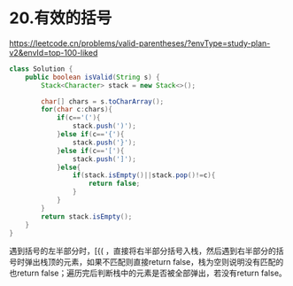 # 20.有效的括号

https://leetcode.cn/problems/valid-parentheses/?envType=study-plan-v2&envId=top-100-liked

```java
class Solution {
    public boolean isValid(String s) {
        Stack<Character> stack = new Stack<>();

        char[] chars = s.toCharArray();
        for(char c:chars){
            if(c=='('){
                stack.push(')');
            }else if(c=='{'){
                stack.push('}');
            }else if(c=='['){
                stack.push(']');
            }else{
                if(stack.isEmpty()||stack.pop()!=c){
                    return false;
                }
            }
        }
        return stack.isEmpty();
    }
}
```

遇到括号的左半部分时，[{( ，直接将右半部分括号入栈，然后遇到右半部分的括号时弹出栈顶的元素，如果不匹配则直接return false，栈为空则说明没有匹配的也return false；遍历完后判断栈中的元素是否被全部弹出，若没有return false。